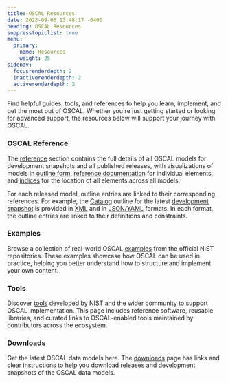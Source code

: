 ```yaml
---
title: OSCAL Resources
date: 2023-09-06 13:48:17 -0400
heading: OSCAL Resources
suppresstopiclist: true
menu:
  primary:
    name: Resources
    weight: 25
sidenav:
  focusrenderdepth: 2
  inactiverenderdepth: 2
  activerenderdepth: 2
---
```


Find helpful guides, tools, and references to help you learn, implement, and get the most out of OSCAL. Whether you're just getting started or looking for advanced support, the resources below will support your journey with OSCAL.

### OSCAL Reference

The [reference](https://pages.nist.gov/OSCAL-Reference) section contains the full details of all OSCAL models for development snapshots and all published releases, with visualizations of models in [outline form](https://pages.nist.gov/OSCAL-Reference/models/#:~:text=.-,Outline%20Pages), [reference documentation](https://pages.nist.gov/OSCAL-Reference/models/#:~:text=.-,Reference%20Pages) for individual elements, and [indices](https://pages.nist.gov/OSCAL-Reference/models/#:~:text=.-,Index%20Pages) for the location of all elements across all models.

For each released model, outline entries are linked to their corresponding references. For example, the [Catalog](https://pages.nist.gov/OSCAL-Reference/models/develop/catalog/) outline for the latest [development snapshot](https://pages.nist.gov/OSCAL-Reference/models/develop/catalog/) is provided in [XML](https://pages.nist.gov/OSCAL-Reference/models/develop/catalog/xml-outline/) and in [JSON/YAML](https://pages.nist.gov/OSCAL-Reference/models/develop/catalog/json-outline/) formats. In each format, the outline entries are linked to their definitions and constraints.


### Examples

Browse a collection of real-world OSCAL [examples](./examples/) from the official NIST repositories. These examples showcase how OSCAL can be used in practice, helping you better understand how to structure and implement your own content.

### Tools

Discover [tools](./tools) developed by NIST and the wider community to support OSCAL implementation. This page includes reference software, reusable libraries, and curated links to OSCAL-enabled tools maintained by contributors across the ecosystem.

### Downloads

Get the latest OSCAL data models here. The [downloads](./downloads/) page has links and clear instructions to help you download releases and development snapshots of the OSCAL data models.
